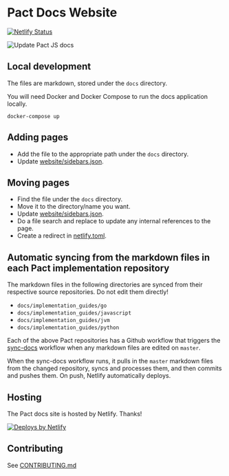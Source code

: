 # Pact Docs Website

[![Netlify Status](https://api.netlify.com/api/v1/badges/b5808ef1-8072-4687-84e8-2a0257f3ac8f/deploy-status)](https://app.netlify.com/sites/docs-pact-io/deploys)

![Update Pact JS docs](https://github.com/pact-foundation/docs.pact.io/workflows/Update%20Pact%20JS%20docs/badge.svg)

## Local development

The files are markdown, stored under the `docs` directory.

You will need Docker and Docker Compose to run the docs application locally.

`docker-compose up`

## Adding pages

* Add the file to the appropriate path under the `docs` directory.
* Update [website/sidebars.json](website/sidebars.json).

## Moving pages

* Find the file under the `docs` directory.
* Move it to the directory/name you want.
* Update [website/sidebars.json](website/sidebars.json).
* Do a file search and replace to update any internal references to the page.
* Create a redirect in [netlify.toml](netlify.toml).

## Automatic syncing from the markdown files in each Pact implementation repository

The markdown files in the following directories are synced from their respective source repositories. Do not edit them directly!

* `docs/implementation_guides/go`
* `docs/implementation_guides/javascript`
* `docs/implementation_guides/jvm`
* `docs/implementation_guides/python`

Each of the above Pact repositories has a Github workflow that triggers the [sync-docs](.github/workflows/sync-docs.yml) workflow when any markdown files are edited on `master`.

When the sync-docs workflow runs, it pulls in the `master` markdown files from the changed repository, syncs and processes them, and then commits and pushes them. On push, Netlify automatically deploys.

## Hosting

The Pact docs site is hosted by Netlify. Thanks!

<a href="https://www.netlify.com">
  <img src="https://www.netlify.com/img/global/badges/netlify-dark.svg" alt="Deploys by Netlify" />
</a>

## Contributing

See [CONTRIBUTING.md](CONTRIBUTING.md)
